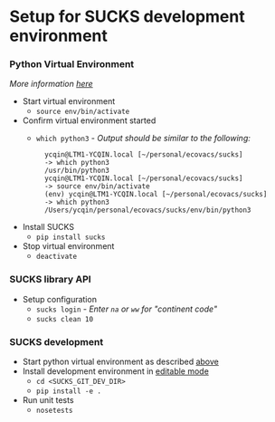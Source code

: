 # Setup for SUCKS development environment

### Python Virtual Environment

*More information [here](https://packaging.python.org/guides/installing-using-pip-and-virtual-environments/)*

- Start virtual environment
    - `source env/bin/activate`
- Confirm virtual environment started
    - `which python3` - *Output should be similar to the following:*

            ycqin@LTM1-YCQIN.local [~/personal/ecovacs/sucks]
            -> which python3
            /usr/bin/python3
            ycqin@LTM1-YCQIN.local [~/personal/ecovacs/sucks]
            -> source env/bin/activate
            (env) ycqin@LTM1-YCQIN.local [~/personal/ecovacs/sucks]
            -> which python3
            /Users/ycqin/personal/ecovacs/sucks/env/bin/python3

- Install SUCKS
    - `pip install sucks`
- Stop virtual environment
    - `deactivate`

### SUCKS library API

- Setup configuration
    - `sucks login` - *Enter `na` or `ww` for "continent code"*
    - `sucks clean 10`

### SUCKS development

- Start python virtual environment as described [above](#python-virtual-environment)
- Install development environment in [editable mode](https://stackoverflow.com/questions/35064426/when-would-the-e-editable-option-be-useful-with-pip-install)
    - `cd <SUCKS_GIT_DEV_DIR>`
    - `pip install -e .`
- Run unit tests
    - `nosetests`
